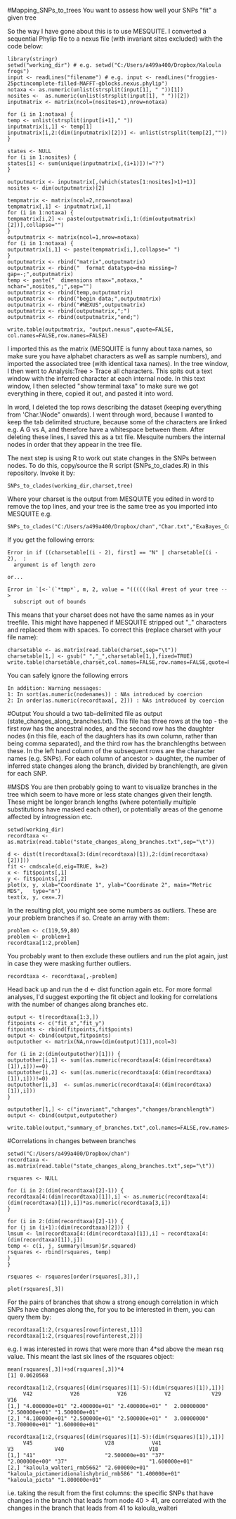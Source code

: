 #Mapping_SNPs_to_trees
You want to assess how well your SNPs "fit" a given tree

So the way I have gone about this is to use MESQUITE. I converted a sequential Phylip file to a nexus file (with invariant sites excluded) with the code below:
```
library(stringr)
setwd("working_dir") # e.g. setwd("C:/Users/a499a400/Dropbox/Kaloula frogs")
input <- readLines("filename") # e.g. input <- readLines("froggies-25pctincomplete-filled-MAFFT-gblocks.nexus.phylip")
notaxa <- as.numeric(unlist(strsplit(input[1], " "))[1])
nosites <-  as.numeric(unlist(strsplit(input[1], " "))[2])
inputmatrix <- matrix(ncol=(nosites+1),nrow=notaxa)

for (i in 1:notaxa) {
temp <- unlist(strsplit(input[i+1]," "))
inputmatrix[i,1] <- temp[1]
inputmatrix[i,2:(dim(inputmatrix)[2])] <- unlist(strsplit(temp[2],""))
}

states <- NULL
for (i in 1:nosites) {
states[i] <- sum(unique(inputmatrix[,(i+1)])!="?")
}

outputmatrix <- inputmatrix[,(which(states[1:nosites]>1)+1)]
nosites <- dim(outputmatrix)[2]

tempmatrix <- matrix(ncol=2,nrow=notaxa)
tempmatrix[,1] <- inputmatrix[,1]
for (i in 1:notaxa) {
tempmatrix[i,2] <- paste(outputmatrix[i,1:(dim(outputmatrix)[2])],collapse="")
}
outputmatrix <- matrix(ncol=1,nrow=notaxa)
for (i in 1:notaxa) {
outputmatrix[i,1] <- paste(tempmatrix[i,],collapse=" ")
}
outputmatrix <- rbind("matrix",outputmatrix)
outputmatrix <- rbind("  format datatype=dna missing=? gap=-;",outputmatrix)
temp <- paste("  dimensions ntax=",notaxa," nchar=",nosites,";",sep="")
outputmatrix <- rbind(temp,outputmatrix)
outputmatrix <- rbind("begin data;",outputmatrix)
outputmatrix <- rbind("#NEXUS",outputmatrix)
outputmatrix <- rbind(outputmatrix,";")
outputmatrix <- rbind(outputmatrix,"end;")

write.table(outputmatrix, "output.nexus",quote=FALSE, col.names=FALSE,row.names=FALSE)
```

I imported this as the matrix (MESQUITE is funny about taxa names, so make sure you have alphabet characters as well as sample numbers), and imported the associated tree (with identical taxa names). In the tree window, I then went to Analysis:Tree > Trace all characters. This spits out a text window with the inferred character at each internal node. In this text window, I then selected "show terminal taxa" to make sure we got everything in there, copied it out, and pasted it into word.

In word, I deleted the top rows describing the dataset (keeping everything from 'Char.\Node" onwards). I went through word, because I wanted to keep the tab delimited structure, because some of the characters are linked e.g. A G vs A, and therefore have a whitespace between them. After deleting these lines, I saved this as a txt file. Mesquite numbers the internal nodes in order that they appear in the tree file.

The next step is using R to work out state changes in the SNPs between nodes. To do this, copy/source the R script (SNPs_to_clades.R) in this repository. Invoke it by: 
```
SNPs_to_clades(working_dir,charset,tree) 
```
Where your charset is the output from MESQUITE you edited in word to remove the top lines, and your tree is the same tree as you imported into MESQUITE e.g. 
```
SNPs_to_clades("C:/Users/a499a400/Dropbox/chan","Char.txt","ExaBayes_ConsensusExtendedMajorityRuleNexus.contree.tre")
```

If you get the following errors: 
```
Error in if ((charsetable[(i - 2), first] == "N" | charsetable[(i - 2),  : 
  argument is of length zero

or...

Error in `[<-`(`*tmp*`, m, 2, value = "((((((kal #rest of your tree -->
  subscript out of bounds
```
This means that your charset does not have the same names as in your treefile. This might have happened if MESQUITE stripped out "_" characters and replaced them with spaces. To correct this (replace charset with your file name):
```
charsetable <- as.matrix(read.table(charset,sep="\t"))
charsetable[1,] <- gsub(" ","_",charsetable[1,],fixed=TRUE)
write.table(charsetable,charset,col.names=FALSE,row.names=FALSE,quote=FALSE,sep="\t")
```
You can safely ignore the following errors
```
In addition: Warning messages:
1: In sort(as.numeric(nodenames)) : NAs introduced by coercion
2: In order(as.numeric(recordtaxa[, 2])) : NAs introduced by coercion
```
#Output
You should a two tab-delimited file as output (state_changes_along_branches.txt). This file has three rows at the top - the first row has the ancestral nodes, and the second row has the daughter nodes (in this file, each of the daughters has its own column, rather than being comma separated), and the third row has the branchlengths between these. In the left hand column of the subsequent rows are the character names (e.g. SNPs). For each column of ancestor > daughter, the number of inferred state changes along the branch, divided by branchlength, are given for each SNP.

#MSDS
You are then probably going to want to visualize branches in the tree which seem to have more or less state changes given their length. These might be longer branch lengths (where potentially multiple substitutions have masked each other), or potentially areas of the genome affected by introgression etc.
```
setwd(working_dir)
recordtaxa <- as.matrix(read.table("state_changes_along_branches.txt",sep="\t"))

d <- dist(t(recordtaxa[3:(dim(recordtaxa)[1]),2:(dim(recordtaxa)[2])]))
fit <- cmdscale(d,eig=TRUE, k=2)
x <- fit$points[,1]
y <- fit$points[,2]
plot(x, y, xlab="Coordinate 1", ylab="Coordinate 2", main="Metric	MDS",	type="n")
text(x, y, cex=.7)
```
In the resulting plot, you might see some numbers as outliers. These are your problem branches if so. Create an array with them:
```
problem <- c(119,59,80)
problem <- problem+1
recordtaxa[1:2,problem]
```
You probably want to then exclude these outliers and run the plot again, just in case they were masking further outliers.
```
recordtaxa <- recordtaxa[,-problem]
```
Head back up and run the d <- dist function again etc. For more formal analyses, I'd suggest exporting the fit object and looking for correlations with the number of changes along branches etc.
```
output <- t(recordtaxa[1:3,])
fitpoints <- c("fit_x","fit_y")
fitpoints <- rbind(fitpoints,fit$points)
output <- cbind(output,fitpoints)
outputother <- matrix(NA,nrow=(dim(output)[1]),ncol=3)

for (i in 2:(dim(outputother)[1])) {
outputother[i,1] <- sum((as.numeric(recordtaxa[4:(dim(recordtaxa)[1]),i]))==0)
outputother[i,2] <- sum((as.numeric(recordtaxa[4:(dim(recordtaxa)[1]),i]))!=0)
outputother[i,3]  <- sum(as.numeric(recordtaxa[4:(dim(recordtaxa)[1]),i]))
}

outputother[1,] <- c("invariant","changes","changes/branchlength")
output <- cbind(output,outputother)

write.table(output,"summary_of_branches.txt",col.names=FALSE,row.names=FALSE,quote=FALSE,sep="\t")
```

#Correlations in changes between branches

```
setwd("C:/Users/a499a400/Dropbox/chan")
recordtaxa <- as.matrix(read.table("state_changes_along_branches.txt",sep="\t"))

rsquares <- NULL

for (i in 2:(dim(recordtaxa)[2]-1)) {
recordtaxa[4:(dim(recordtaxa)[1]),i] <- as.numeric(recordtaxa[4:(dim(recordtaxa)[1]),i])*as.numeric(recordtaxa[3,i])
}

for (i in 2:(dim(recordtaxa)[2]-1)) {
for (j in (i+1):(dim(recordtaxa)[2])) {
lmsum <- lm(recordtaxa[4:(dim(recordtaxa)[1]),i] ~ recordtaxa[4:(dim(recordtaxa)[1]),j])
temp <- c(i, j, summary(lmsum)$r.squared)
rsquares <- rbind(rsquares, temp)
}
}

rsquares <- rsquares[order(rsquares[,3]),]

plot(rsquares[,3])
```
For the pairs of branches that show a strong enough correlation in which SNPs have changes along the, for you to be interested in them, you can query them by:
```
recordtaxa[1:2,(rsquares[rowofinterest,1])]
recordtaxa[1:2,(rsquares[rowofinterest,2])]
```
e.g. I was interested in rows that were more than 4*sd above the mean rsq value. This meant the last six lines of the rsquares object:
```
mean(rsquares[,3])+sd(rsquares[,3])*4
[1] 0.0620568

recordtaxa[1:2,(rsquares[(dim(rsquares)[1]-5):(dim(rsquares)[1]),1])]
     V42            V26            V26            V2             V29            V16           
[1,] "4.000000e+01" "2.400000e+01" "2.400000e+01" "  2.00000000" "2.500000e+01" "1.500000e+01"
[2,] "4.100000e+01" "2.500000e+01" "2.500000e+01" "  3.00000000" "3.700000e+01" "1.600000e+01"

recordtaxa[1:2,(rsquares[(dim(rsquares)[1]-5):(dim(rsquares)[1]),1])]
     V45                       V28            V41                                      V3             V40                           V18           
[1,] "41"                      "2.500000e+01" "37"                                     "2.000000e+00" "37"                          "1.600000e+01"
[2,] "kaloula_walteri_rmb5662" "2.600000e+01" "kaloula_pictameridionalishybrid_rmb586" "1.400000e+01" "kaloula_picta" "1.800000e+01"
```
i.e. taking the result from the first columns: the specific SNPs that have changes in the branch that leads from node 40 > 41, are correlated with the changes in the branch that leads from 41 to kaloula_walteri


